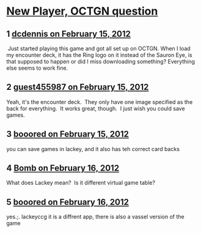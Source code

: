 # [New Player, OCTGN question](https://community.fantasyflightgames.com/topic/60496-new-player-octgn-question/)

## 1 [dcdennis on February 15, 2012](https://community.fantasyflightgames.com/topic/60496-new-player-octgn-question/?do=findComment&comment=594612)

 Just started playing this game and got all set up on OCTGN. When I load my encounter deck, it has the Ring logo on it instead of the Sauron Eye, is that supposed to happen or did I miss downloading something? Everything else seems to work fine.

## 2 [guest455987 on February 15, 2012](https://community.fantasyflightgames.com/topic/60496-new-player-octgn-question/?do=findComment&comment=594620)

Yeah, it's the encounter deck.  They only have one image specified as the back for everything.  It works great, though.  I just wish you could save games.

## 3 [booored on February 15, 2012](https://community.fantasyflightgames.com/topic/60496-new-player-octgn-question/?do=findComment&comment=594699)

you can save games in lackey, and it also has teh correct card backs

## 4 [Bomb on February 16, 2012](https://community.fantasyflightgames.com/topic/60496-new-player-octgn-question/?do=findComment&comment=594990)

What does Lackey mean?  Is it different virtual game table?

## 5 [booored on February 16, 2012](https://community.fantasyflightgames.com/topic/60496-new-player-octgn-question/?do=findComment&comment=594991)

yes.;. lackeyccg it is a diffrent app, there is also a vassel version of the game

